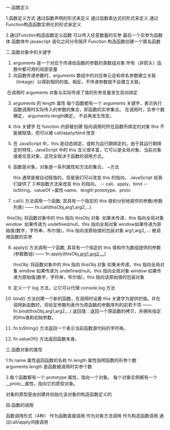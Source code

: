一.函数定义

1.函数定义方式
 通过函数声明的形式来定义
 通过函数表达式的形式来定义
 通过Function构造函数实例化的形式来定义

2.通过Function构造函数定义函数
 可以传入任意数量的实参
 最后一个实参为函数体
 函数体中 javascript 语句之间分号隔开
 Function 构造函数创建一个匿名函数

二.函数对象中的关键字

1. arguments 
    是一个对应于传递给函数的参数的类数组对象
     所有（非箭头）函数中都可用的局部变量
2. 向函数传递参数时，arguments 数组中的对应单元会和命名参数建立关联（linkage）以得到相同的值。相反，不传递参数就不会建立关联。

​       在调用时 arguments 对象与实际传递了值的形参变量发生双向绑定

3. arguments 的 length 属性
    每个函数都有一个 arguments 关键字，表示执行函数调用时实际传入的参数的集合，即函数的实参集合。
    在调用时，实参个数确定， arguments.length确定， 不会再发生改变。

4. this 关键字
    在 function 内部被创建
    指向调用时所在函数所绑定的对象
    this 不能被赋值，但可以被 call/apply/bind  改变

5.  在 JavaScript 中，this 是动态绑定，或称为运行期绑定的。由于其运行期绑定的特性，JavaScript 中的 this 含义很丰富，它可以是全局对象、当前对象或者任意对象，这完全取决于函数的调用方式。

   

6. 函数是对象，对象是一系列属性和方法的集合。
   ~方法

    this 通常是被自动赋值的，但是我们可以改变 this 的指向，
    JavaScript 给我们提供了 3 种函数方法来改变 this 的指向。
    -- call、apply、bind 
    -- toString、valueOf
    ~属性
    name、length
    prototype、proto

7. call() 方法调用一个函数, 其具有一个指定的 this 值和分别地提供的参数(参数列表) —— fn.call(thisObj,arg1,arg2,...)

​      thisObj: 将函数对象中的 this 指向 thisObj 对象
​      如果未传递，this 指向全局对象 window
​      如果传递为 undefined/null，this 指向全局对象 window
​      如果传递为原始值(数字，字符串，布尔值)，this 指向该原始值的包装对象
​      arg1,arg2,...: 被调用函数的实参

8. apply() 方法调用一个函数, 其具有一个指定的 this 值和作为数组提供的参数(参数数组) —— fn.apply(thisObj,[arg1,arg2,...])

    thisObj: 将函数对象中的 this 指向 thisObj 对象
   如果未传递，this 指向全局对象 window
   如果传递为 undefined/null，this 指向全局对象 window
   如果传递为原始值(数字，字符串，布尔值)，this 指向该原始值的包装对象

   [arg1,arg2,...]: 被调用函数的实参

9. 定义一个 log 方法，让它可以代理 console.log 方法

10. bind() 方法创建一个新的函数，在调用时设置 this 关键字为提供的值。并在调用新函数时，将给定参数列表作为原函数的参数序列的前若干项 —— fn.bind(thisObj,arg1,arg2,...)
    返回值：返回一个原函数的拷贝，并拥有指定的this值和初始参数。

11. fn.toString() 方法返回一个表示当前函数源代码的字符串。

12.  fn.valueOf() 方法返回函数本身。

三.函数对象的属性

 1.fn.name 属性返回函数的名称
 fn.length 属性指明函数的形参个数
 arguments.length 是函数被调用时实参个数

2.每个函数都有一个 prototype 属性，指向一个对象。
 每个对象实例都有一个__proto__属性，指向它的原型对象。

对象的原型是由创建并初始化该对象的构造函数定义的

四.函数的调用

函数调用形式（4种）
 作为函数直接调用
 作为对象方法调用
 作为构造函数调用
 通过call/apply间接调用



